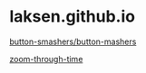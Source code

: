 # laksen.github.io

[button-smashers/button-mashers](ButtonMashing)

[zoom-through-time](ZoomThroughTime)
